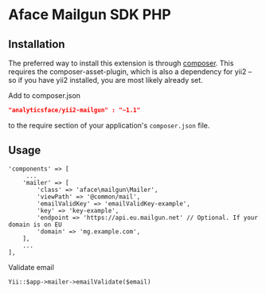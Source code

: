 Aface Mailgun SDK PHP
=====================


Installation
------------
The preferred way to install this extension is through [composer](http://getcomposer.org/download/). This requires the 
composer-asset-plugin, which is also a dependency for yii2 – so if you have yii2 installed, you are most likely already 
set.

Add to composer.json

```json
"analyticsface/yii2-mailgun" : "~1.1"
```

to the require section of your application's `composer.json` file.

Usage
-----

```
'components' => [
     ...
    'mailer' => [
        'class' => 'aface\mailgun\Mailer',
        'viewPath' => '@common/mail',
        'emailValidKey' => 'emailValidKey-example',
        'key' => 'key-example',
        'endpoint => 'https://api.eu.mailgun.net' // Optional. If your domain is on EU
        'domain' => 'mg.example.com',
    ],
    ...
],
```

Validate email
```
Yii::$app->mailer->emailValidate($email)
```
